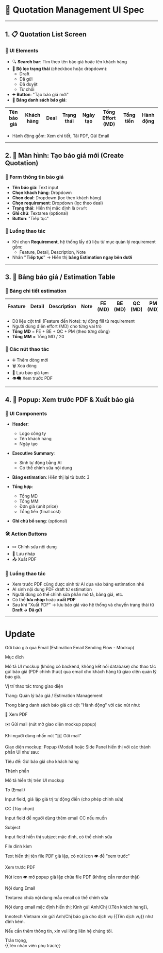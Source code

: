 # 🧾 Quotation Management UI Spec

---

## 1. 📋 Quotation List Screen

### 🧩 UI Elements

- 🔍 **Search bar**: Tìm theo tên báo giá hoặc tên khách hàng
- 🧰 **Bộ lọc trạng thái** (checkbox hoặc dropdown):
  - Draft
  - Đã gửi
  - Đã duyệt
  - Từ chối
- ➕ **Button**: "Tạo báo giá mới"
- 📄 **Bảng danh sách báo giá**:

| Tên báo giá | Khách hàng | Deal | Trạng thái | Ngày tạo | Tổng Effort (MD) | Tổng tiền | Hành động |
|-------------|-------------|------|------------|----------|------------------|-----------|-----------|

- Hành động gồm: Xem chi tiết, Tải PDF, Gửi Email

---

## 2. 📝 Màn hình: Tạo báo giá mới (Create Quotation)

### 🧩 Form thông tin báo giá

- **Tên báo giá**: Text input
- **Chọn khách hàng**: Dropdown
- **Chọn deal**: Dropdown (lọc theo khách hàng)
- **Chọn requirement**: Dropdown (lọc theo deal)
- **Trạng thái**: Hiển thị mặc định là `Draft`
- **Ghi chú**: Textarea (optional)
- **Button**: "Tiếp tục"

### 🔄 Luồng thao tác

- Khi chọn **Requirement**, hệ thống lấy dữ liệu từ mục quản lý requirement gồm:
  - Feature, Detail, Description, Note
- Nhấn **"Tiếp tục"** → Hiển thị **bảng Estimation ngay bên dưới**

---

## 3. 🧮 Bảng báo giá / Estimation Table

### 🧩 Bảng chi tiết estimation

| Feature | Detail | Description | Note | FE (MD) | BE (MD) | QC (MD) | PM (MD) | Tổng MD | Tổng MM |
|---------|--------|-------------|------|---------|---------|---------|---------|----------|----------|

- Dữ liệu cột trái (Feature đến Note): tự động fill từ requirement
- Người dùng điền effort (MD) cho từng vai trò
- **Tổng MD** = FE + BE + QC + PM (theo từng dòng)
- **Tổng MM** = Tổng MD / 20

### 📌 Các nút thao tác

- ➕ Thêm dòng mới
- 🗑️ Xoá dòng
- 💾 Lưu báo giá tạm
- 👁️‍🗨️ Xem trước PDF

---

## 4. 📄 Popup: Xem trước PDF & Xuất báo giá

### 🧩 UI Components

- **Header**:
  - Logo công ty
  - Tên khách hàng
  - Ngày tạo

- **Executive Summary**:
  - Sinh tự động bằng AI
  - Có thể chỉnh sửa nội dung

- **Bảng estimation**: Hiển thị lại từ bước 3

- **Tổng hợp**:
  - Tổng MD
  - Tổng MM
  - Đơn giá (unit price)
  - Tổng tiền (final cost)

- **Ghi chú bổ sung**: (optional)

### 🛠️ Action Buttons

- ✏️ Chỉnh sửa nội dung
- 💾 Lưu nháp
- 📤 Xuất PDF

### 🔄 Luồng thao tác

- Xem trước PDF cũng được sinh từ AI dựa vào bảng estimation nhé
- AI sinh nội dung PDF draft từ estimation
- Người dùng có thể chỉnh sửa phần mô tả, bảng giá, etc.
- Có thể **lưu nháp** hoặc **xuất PDF**
- Sau khi "Xuất PDF" → lưu báo giá vào hệ thống và chuyển trạng thái từ **Draft → Đã gửi**

---

# Update
Gửi báo giá qua Email (Estimation Email Sending Flow - Mockup)

Mục đích

Mô tả UI mockup (không có backend, không kết nối database) cho thao tác gửi báo giá (PDF chính thức) qua email cho khách hàng từ giao diện quản lý báo giá.

Vị trí thao tác trong giao diện

Trang: Quản lý báo giá / Estimation Management

Trong bảng danh sách báo giá có cột "Hành động" với các nút như:

📄 Xem PDF

✉️ Gửi mail (nút mở giao diện mockup popup)

Khi người dùng nhấn nút "✉️ Gửi mail"

Giao diện mockup: Popup (Modal) hoặc Side Panel hiển thị với các thành phần UI như sau:

Tiêu đề: Gửi báo giá cho khách hàng

Thành phần

Mô tả hiển thị trên UI mockup

To (Email)

Input field, giả lập giá trị tự động điền (cho phép chỉnh sửa)

CC (Tùy chọn)

Input field để người dùng thêm email CC nếu muốn

Subject

Input field hiển thị subject mặc định, có thể chỉnh sửa

File đính kèm

Text hiển thị tên file PDF giả lập, có nút icon 👁️ để "xem trước"

Xem trước PDF

Nút icon 👁️ mở popup giả lập chứa file PDF (không cần render thật)

Nội dung Email

Textarea chứa nội dung mẫu email có thể chỉnh sửa

Nội dung email mặc định hiển thị:
Kính gửi Anh/Chị {{Tên khách hàng}},

Innotech Vietnam xin gửi Anh/Chị báo giá cho dịch vụ {{Tên dịch vụ}} như đính kèm.

Nếu cần thêm thông tin, xin vui lòng liên hệ chúng tôi.

Trân trọng,  
{{Tên nhân viên phụ trách}}